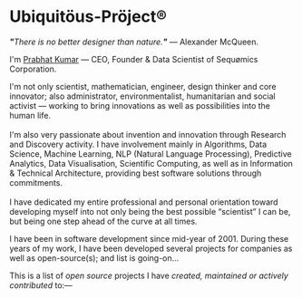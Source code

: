 # Ubiquitöus-Pröject®
<i><b>"</b>There is no better designer than nature.<b>"</b></i> — Alexander McQueen.

I'm [Prabhat Kumar](http://prabhatkumar.org/) — CEO, Founder & Data Scientist of Sequømics Corporation.

I'm not only scientist, mathematician, engineer, design thinker and core innovator; also administrator, environmentalist, humanitarian and social activist — working to bring innovations as well as possibilities into the human life.<br/><br/>I'm also very passionate about invention and innovation through Research and Discovery activity. I have involvement mainly in Algorithms, Data Science, Machine Learning, NLP (Natural Language Processing), Predictive Analytics, Data Visualisation, Scientific Computing, as well as in Information & Technical Architecture, providing best software solutions through commitments.<br/><br/>I have dedicated my entire professional and personal orientation toward developing myself into not only being the best possible “scientist” I can be, but being one step ahead of the curve at all times.

I have been in software development since mid-year of 2001. During these years of my work, I have been developed several projects for companies as well as open-source(s); and list is going-on...

This is a list of <i>open source</i> projects I have <i>created, maintained or actively contributed</i> to:—

